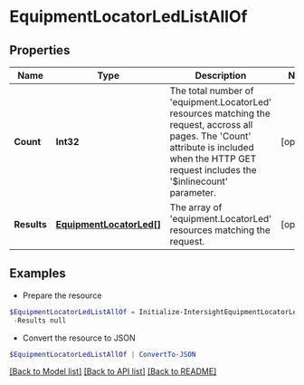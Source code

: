 # EquipmentLocatorLedListAllOf
## Properties

Name | Type | Description | Notes
------------ | ------------- | ------------- | -------------
**Count** | **Int32** | The total number of &#39;equipment.LocatorLed&#39; resources matching the request, accross all pages. The &#39;Count&#39; attribute is included when the HTTP GET request includes the &#39;$inlinecount&#39; parameter. | [optional] 
**Results** | [**EquipmentLocatorLed[]**](EquipmentLocatorLed.md) | The array of &#39;equipment.LocatorLed&#39; resources matching the request. | [optional] 

## Examples

- Prepare the resource
```powershell
$EquipmentLocatorLedListAllOf = Initialize-IntersightEquipmentLocatorLedListAllOf  -Count null `
 -Results null
```

- Convert the resource to JSON
```powershell
$EquipmentLocatorLedListAllOf | ConvertTo-JSON
```

[[Back to Model list]](../README.md#documentation-for-models) [[Back to API list]](../README.md#documentation-for-api-endpoints) [[Back to README]](../README.md)

